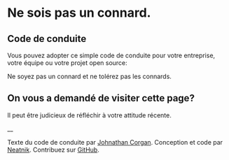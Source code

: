 # Ne sois pas un connard.

## Code de conduite

Vous pouvez adopter ce simple code de conduite pour votre entreprise, votre équipe ou votre projet open source:

Ne soyez pas un connard et ne tolérez pas les connards.

## On vous a demandé de visiter cette page?

Il peut être judicieux de réfléchir à votre attitude récente.

__

Texte du code de conduite par [Johnathan Corgan](https://keybase.io/jcorgan). Conception et code par [Neatnik](https://neatnik.net/). Contribuez sur [GitHub](https://github.com/neatnik/asshole.fyi).
